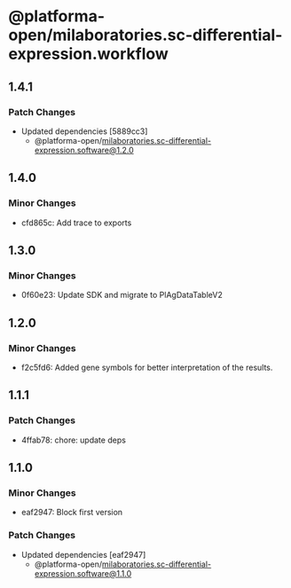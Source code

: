 # @platforma-open/milaboratories.sc-differential-expression.workflow

## 1.4.1

### Patch Changes

- Updated dependencies [5889cc3]
  - @platforma-open/milaboratories.sc-differential-expression.software@1.2.0

## 1.4.0

### Minor Changes

- cfd865c: Add trace to exports

## 1.3.0

### Minor Changes

- 0f60e23: Update SDK and migrate to PlAgDataTableV2

## 1.2.0

### Minor Changes

- f2c5fd6: Added gene symbols for better interpretation of the results.

## 1.1.1

### Patch Changes

- 4ffab78: chore: update deps

## 1.1.0

### Minor Changes

- eaf2947: Block first version

### Patch Changes

- Updated dependencies [eaf2947]
  - @platforma-open/milaboratories.sc-differential-expression.software@1.1.0
